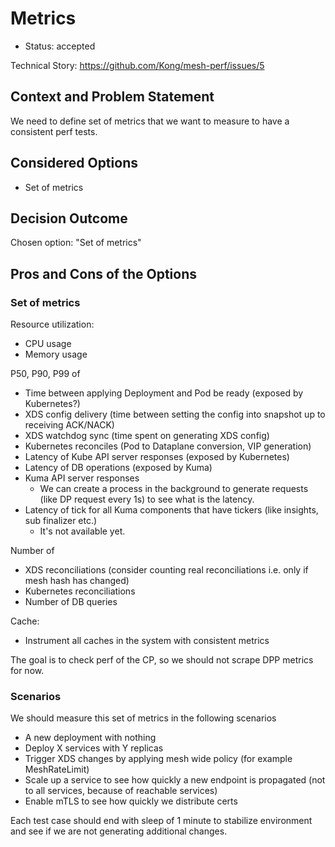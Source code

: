 # Metrics

* Status: accepted

Technical Story: https://github.com/Kong/mesh-perf/issues/5

## Context and Problem Statement

We need to define set of metrics that we want to measure to have a consistent perf tests.

## Considered Options

* Set of metrics

## Decision Outcome

Chosen option: "Set of metrics"

## Pros and Cons of the Options

### Set of metrics

Resource utilization:
* CPU usage
* Memory usage

P50, P90, P99 of
* Time between applying Deployment and Pod be ready (exposed by Kubernetes?)
* XDS config delivery (time between setting the config into snapshot up to receiving ACK/NACK)
* XDS watchdog sync (time spent on generating XDS config)
* Kubernetes reconciles (Pod to Dataplane conversion, VIP generation)
* Latency of Kube API server responses (exposed by Kubernetes)
* Latency of DB operations (exposed by Kuma)
* Kuma API server responses
  * We can create a process in the background to generate requests (like DP request every 1s) to see what is the latency.
* Latency of tick for all Kuma components that have tickers (like insights, sub finalizer etc.)
  * It's not available yet.

Number of
* XDS reconciliations (consider counting real reconciliations i.e. only if mesh hash has changed)
* Kubernetes reconciliations
* Number of DB queries

Cache:
* Instrument all caches in the system with consistent metrics

The goal is to check perf of the CP, so we should not scrape DPP metrics for now.

### Scenarios

We should measure this set of metrics in the following scenarios
* A new deployment with nothing
* Deploy X services with Y replicas
* Trigger XDS changes by applying mesh wide policy (for example MeshRateLimit)
* Scale up a service to see how quickly a new endpoint is propagated (not to all services, because of reachable services)
* Enable mTLS to see how quickly we distribute certs

Each test case should end with sleep of 1 minute to stabilize environment and see if we are not generating additional changes.
